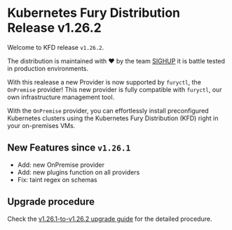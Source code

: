# Kubernetes Fury Distribution Release v1.26.2

Welcome to KFD release `v1.26.2`.

The distribution is maintained with ❤️ by the team [SIGHUP](https://sighup.io/) it is battle tested in production environments.

With this realease a new Provider is now supported by `furyctl`, the `OnPremise` provider!
This new provider is fully compatible with `furyctl`, our own infrastructure management tool.

With the `OnPremise` provider, you can effortlessly install preconfigured Kubernetes clusters using the Kubernetes Fury Distribution (KFD) right in your on-premises VMs.

## New Features since `v1.26.1`

- Add: new OnPremise provider
- Add: new plugins function on all providers
- Fix: taint regex on schemas

## Upgrade procedure

Check the [v1.26.1-to-v1.26.2 upgrade guide](../upgrades/v1.26.1-to-v1.26.2.md) for the detailed procedure.
